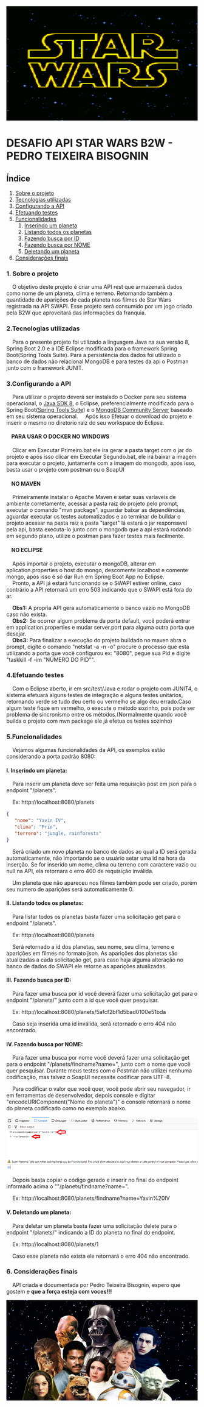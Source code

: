 <div align="center">
  <img src="img/swgif.gif" width="100%" height="300px"/> 
</div>

# DESAFIO API STAR WARS B2W - PEDRO TEIXEIRA BISOGNIN

## Índice

 <ol>
  <li><a href="#Sobre">Sobre o projeto</a></li>
  <li><a href="#Tecnologias">Tecnologias utilizadas</a></li>
  <li><a href="#Config">Configurando a API</a></li>
  <li><a href="#Testes">Efetuando testes</a></li>
  <li><a href="#Funcionalidades">Funcionalidades</a>
    <ol>
      <li><a href="#Insere">Inserindo um planeta</a></li>
      <li><a href="#Lista">Listando todos os planetas</a></li>
      <li><a href="#buscaid">Fazendo busca por ID</a></li>
      <li><a href="#buscanome">Fazendo busca por NOME</a></li>
      <li><a href="#deleta">Deletando um planeta</a></li>
    </ol>
  </li>
  <li><a href="#final">Considerações finais</a>
 
</ol> 

<dl>
  
### <a name="Sobre">1. Sobre o projeto</a> 

&nbsp;&nbsp;&nbsp;&nbsp;O objetivo deste projeto é criar uma API rest que armazenará dados como nome de um planeta, clima e terreno. Retornando também a quantidade de aparições de cada planeta nos filmes de Star Wars registrada na API SWAPI. Esse projeto será consumido por um jogo criado pela B2W que aproveitará das informações da franquia.

### <a name="Tecnologias">2.Tecnologias utilizadas</a> 
&nbsp;&nbsp;&nbsp;&nbsp;Para o presente projeto foi utilizado a linguagem Java na sua versão 8, Spring Boot 2.0 e a IDE Eclipse modificada para o framework Spring Boot(Spring Tools Suite). 
Para a persistência dos dados foi utilizado o banco de dados não relacional MongoDB e para testes da api o Postman junto com o framework  JUNIT.

### <a name="Config">3.Configurando a API</a>  
&nbsp;&nbsp;&nbsp;&nbsp;Para utilizar o projeto deverá ser instalado o Docker para seu sistema operacional, o <a href="http://www.oracle.com/technetwork/pt/java/javase/downloads/jdk8-downloads-2133151.html">Java SDK 8</a>, o Eclipse, 
preferencialmente modificado para o Spring Boot(<a href="https://spring.io/tools/sts/all">Spring Tools Suite</a>) e o 
<a href="https://www.mongodb.com/download-center/community">MongoDB Community Server</a> baseado em seu sistema operacional.
&nbsp;&nbsp;&nbsp;&nbsp;Após isso Efetuar o download do projeto e inserir o mesmo no diretorio raiz do seu workspace do Eclipse.

#### &nbsp;&nbsp;&nbsp;&nbsp;PARA USAR O DOCKER NO WINDOWS
&nbsp;&nbsp;&nbsp;&nbsp;Clicar em Executar Primeiro.bat ele ira gerar a pasta target com o jar do projeto e após isso clicar em Executar Segundo.bat, ele irá baixar a imagem para executar o projeto, juntamente com a imagem do mongodb, após isso, basta usar o projeto com postman ou o SoapUI

#### &nbsp;&nbsp;&nbsp;&nbsp;NO MAVEN
&nbsp;&nbsp;&nbsp;&nbsp;Primeiramente instalar o Apache Maven e setar suas variaveis de ambiente corretamente, acessar a pasta raiz
do projeto pelo prompt, executar o comando "mvn package", aguardar baixar as dependências, aguardar executar os testes 
automatizados e ao terminar de buildar o projeto acessar na pasta raiz a pasta "target" lá estará o jar responsavel pela api,
basta executa-lo junto com o mongodb que a api estará rodando em segundo plano, utilize o postman para fazer testes mais facilmente.

#### &nbsp;&nbsp;&nbsp;&nbsp;NO ECLIPSE
&nbsp;&nbsp;&nbsp;&nbsp;Após importar o projeto, executar o mongoDB, alterar em aplication.properties o host do mongo, descomente localhost e comente mongo, após isso é só dar Run em Spring Boot App no Eclipse.</br>
&nbsp;&nbsp;&nbsp;&nbsp;Pronto, a API já estará funcionando se o SWAPI estiver online, caso contrário a API retornará um erro 503 indicando que o SWAPI está fora do ar.</br>

&nbsp;&nbsp;&nbsp;&nbsp;<b>Obs1:</b> A propria API gera automaticamente o banco vazio no MongoDB caso não exista. </br>
&nbsp;&nbsp;&nbsp;&nbsp;<b>Obs2:</b> Se ocorrer algum problema da porta default, você poderá entrar em application.properties e mudar server.port para alguma outra porta que desejar.</br>
&nbsp;&nbsp;&nbsp;&nbsp;<b>Obs3:</b> Para finalizar a execução do projeto buildado no maven abra o prompt, digite o comando "netstat -a -n -o" procure o processo que está utilizando a porta que você configurou ex: "8080", pegue sua Pid e digite "taskkill -f -im "NÚMERO DO PID"". </br>

### <a name="Testes">4.Efetuando testes</a>  

&nbsp;&nbsp;&nbsp;&nbsp;Com o Eclipse aberto, ir em src/test/Java e rodar o projeto com JUNIT4, o sistema efetuará alguns testes de integração e alguns testes unitários, retornando verde se tudo deu certo ou vermelho se algo deu errado.Caso algum teste fique em vermelho, o execute o método sozinho, pois pode ser problema de sincronismo entre os métodos.(Normalmente quando você builda o projeto com mvn package ele já efetua os testes sozinho)

### <a name="Funcionalidades">5.Funcionalidades</a>

&nbsp;&nbsp;&nbsp;&nbsp;Vejamos algumas funcionalidades da API, os exemplos estão considerando a porta padrão 8080:

#### <a name="Insere">I. Inserindo um planeta:</a>  

&nbsp;&nbsp;&nbsp;&nbsp;Para inserir um planeta deve ser feita uma requisição post em json para o endpoint "/planets".

&nbsp;&nbsp;&nbsp;&nbsp;Ex:
http://localhost:8080/planets
```JSON
{
   "nome": "Yavin IV",
   "clima": "Frio",
   "terreno": "jungle, rainforests"
}
```
&nbsp;&nbsp;&nbsp;&nbsp;Será criado um novo planeta no banco de dados ao qual a ID será gerada automaticamente, não importando se o usuário setar uma id na hora da inserção. Se for inserido um nome, clima ou terreno com caractere vazio ou null na API, ela retornara o erro 400 de requisição inválida. 

&nbsp;&nbsp;&nbsp;&nbsp;Um planeta que não apareceu nos filmes também pode ser criado, porém seu numero de aparições será automaticamente 0.

#### <a name="Lista">II. Listando todos os planetas:</a>

&nbsp;&nbsp;&nbsp;&nbsp;Para listar todos os planetas basta fazer uma solicitação get para o endpoint "/planets".

&nbsp;&nbsp;&nbsp;&nbsp;Ex:
http://localhost:8080/planets

&nbsp;&nbsp;&nbsp;&nbsp;Será retornado a id dos planetas, seu nome, seu clima, terreno e aparições em filmes no formato json. As aparições dos planetas são atualizadas a cada solicitação get, para caso haja alguma alteração no banco de dados do SWAPI ele retorne as aparições atualizadas. 

#### <a name="buscaid">III. Fazendo busca por ID:</a>

&nbsp;&nbsp;&nbsp;&nbsp;Para fazer uma busca por id você deverá fazer uma solicitação get para o endpoint "/planets/" junto com a id que você quer pesquisar. 

&nbsp;&nbsp;&nbsp;&nbsp;Ex:
http://localhost:8080/planets/5afcf2bf1d5bad0100e51bda

&nbsp;&nbsp;&nbsp;&nbsp;Caso seja inserida uma id inválida, será retornado o erro 404 não encontrado. 

#### <a name="buscanome">IV. Fazendo busca por NOME:</a>

&nbsp;&nbsp;&nbsp;&nbsp;Para fazer uma busca por nome você deverá fazer uma solicitação get para o endpoint "/planets/findname?name=", junto com o nome que você quer pesquisar. Durante meus testes com o Postman não utilizei nenhuma codificação, mas talvez o SoapUI necessite codificar para UTF-8.

&nbsp;&nbsp;&nbsp;&nbsp;Para codificar o valor que você quer, você pode abrir seu navegador, ir em ferramentas de desenvolvedor, depois console e digitar "encodeURIComponent("Nome do planeta")" o console retornará o nome do planeta codificado como no exemplo abaixo.

<p>
  <img src="img/Exemplo.png"/> 
</p>

&nbsp;&nbsp;&nbsp;&nbsp;Depois basta copiar o código gerado e inserir no final do endpoint informado acima o ""/planets/findname?name=".

&nbsp;&nbsp;&nbsp;&nbsp;Ex:
http://localhost:8080/planets/findname?name=Yavin%20IV

#### <a name="deleta">V. Deletando um planeta:</a>

&nbsp;&nbsp;&nbsp;&nbsp;Para deletar um planeta basta fazer uma solicitação delete para o endpoint "/planets/" indicando a ID do planeta no final do endpoint.

&nbsp;&nbsp;&nbsp;&nbsp;Ex: http://localhost:8080/planets/1

&nbsp;&nbsp;&nbsp;&nbsp;Caso esse planeta não exista ele retornará o erro 404 não encontrado.

### <a name="final">6. Considerações finais</a>

&nbsp;&nbsp;&nbsp;&nbsp;API criada e documentada por Pedro Teixeira Bisognin, espero que gostem e <b>que a força esteja com voces!!!</b>

<div align="center">
  <img src="img/rodapé.jpg"/>
<div>  


